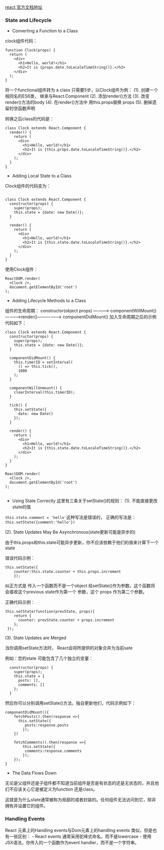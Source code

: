 [react 官方文档地址](https://reactjs.org/docs/state-and-lifecycle.html)

### State and Lifecycle

+ Converting a Function to a Class

clock组件代码：
````
function Clock(props) {
  return (
    <div>
      <h1>Hello, world!</h1>
      <h2>It is {props.date.toLocaleTimeString()}.</h2>
    </div>
  );
}

````

将一个functional组件转为 a class 只需要5步，以Clock组件为例：
(1). 创建一个相同名的ES6类， 继承与React.Component
(2). 添加render()方法
(3). 改变render()方法的body
(4). 在render()方法中 用this.props替换 props
(5). 删掉遗留的空函数声明

转换之后class的代码是：

````
class Clock extends React.Component {
  render() {
    return (
      <div>
        <h1>Hello, world!</h1>
        <h2>It is {this.props.date.toLocaleTimeString()}.</h2>
      </div>
    );
  }
}

````

+ Adding Local State to a Class

Clock组件的代码变为：
````

class Clock extends React.Component {
  constructor(props) {
    super(props);
    this.state = {date: new Date()};
  }

  render() {
    return (
      <div>
        <h1>Hello, world!</h1>
        <h2>It is {this.state.date.toLocaleTimeString()}.</h2>
      </div>
    );
  }
}

````

使用Clock组件：
````
ReactDOM.render(
  <Clock />,
  document.getElementById('root')
);

````

+ Adding Lifecycle Methods to a Class

组件的生命周期：
constructor(object props) ————> componentWillMount()————>render()——————> componentDidMount()
加入生命周期之后的示例代码如下：
````
class Clock extends React.Component {
  constructor(props) {
    super(props);
    this.state = {date: new Date()};
  }

  componentDidMount() {
    this.timerID = setInterval(
      () => this.tick(),
      1000
    );
  }

  componentWillUnmount() {
    clearInterval(this.timerID);
  }

  tick() {
    this.setState({
      date: new Date()
    });
  }

  render() {
    return (
      <div>
        <h1>Hello, world!</h1>
        <h2>It is {this.state.date.toLocaleTimeString()}.</h2>
      </div>
    );
  }
}

ReactDOM.render(
  <Clock />,
  document.getElementById('root')
);


````

+ Using State Correctly
这里有三条关于setState()的规则：
(1). 不能直接更改state的值

```this.state.comment = 'hello'```这种写法是错误的，
正确的写法是：```this.setState({comment:'hello'})```

(2). State Updates May Be Asynchronous(state更新可能是异步的)

由于this.props和this.state可能异步更新，你不应该依赖于他们的值来计算下一个state

错误代码示例：
````
this.setState({
	counter:this.state.counter + this.props.increment
	});

````

纠正方式是 传入一个函数而不是一个object 给setState()作为参数。这个函数将会接收这个previous state作为第一个
参数，这个 props 作为第二个参数。

正确代码示例：
````
this.setState(function(prevState, props){
	return {
      counter: prevState.counter + props.increment
	};
 });

````

(3). State Updates are Merged

当你调用setState方法时， React会将所提供的对象合并为当前sate

例如：您的state 可能包含了几个独立的变量：
````
  constructor(props) {
    super(props);
    this.state = {
      posts: [],
      comments: []
    };
  }

````

然后你可以分别调用setState()方法，独自更新他们，代码示例如下：
````
componentDidMount(){
    fetchPosts().then(response =>{
      this.setState({
      	 posts:response.posts
      	});  	
  	})

  	fetchComments().then(response =>{
  		this.setState({
  		 comments:response.comments
  		});
  	});
}

````

+ The Data Flows Down

无论是父组件还是子组件都不知道当前组件是否是有状态的还是无状态的，并且他们不应该关心它是被定义为function
还是class。

这就是为什么state通常被称为局部的或者封装的。任何组件无法访问到它，除非拥有并设置它的组件。

### Handling Events

React 元素上的Handling events与Dom元素上的handling events 类似，但是也有一些区别：
	- React events 通常采用驼峰式命名，而不是lowercase
	- 使用JSX语法，你传入的一个函数作为event handler，而不是一个字符串。
